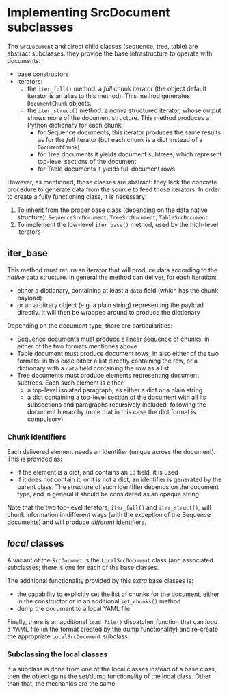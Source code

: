 # Implementing SrcDocument subclasses

The `SrcDocument` and direct child classes (sequence, tree, table) are
abstract subclasses: they provide the base infrastructure to operate with
documents:
 * base constructors
 * iterators: 
     - the `iter_full()` method: a _full_ chunk iterator (the object default
	   iterator is an alias to this method). This method generates
	   `DocumentChunk` objects.
	 - the `iter_struct()` method: a _native_ structured iterator, whose
	   output shows more of the document structure. This method produces
	   a Python dictionary for each chunk:
	     - for Sequence documents, this iterator produces the same results as
		   for the _full_ iterator (but each chunk is a dict instead of a
		   `DocumentChunk`)
	     - for Tree documents it yields document subtrees, which represent
		   top-level sections of the document
		 - for Table documents it yields full document rows
		 
However, as mentioned, those classes are abstract: they lack the concrete
procedure to generate data from the source to feed those iterators. In order
to create a fully functioning class, it is necessary:
 1. To inherit from the proper base class (depending on the data native
    structure): `SequenceSrcDocument`, `TreeSrcDocument`,
    `TableSrcDocument`
 2. To implement the low-level `iter_base()` method, used by the high-level
    iterators
   
## iter_base

This method must return an iterator that will produce data according to the
_native_ data structure. In general the method can deliver, for each iteration: 
 - either a dictionary, containing at least a `data` field (which has the 
   chunk payload)
 - or an arbitrary object (e.g. a plain string) representing the payload
   directly. It will then be wrapped around to produce the dictionary
   
Depending on the document type, there are particularities:
 - Sequence documents must produce a linear sequence of chunks, in either of
   the two formats mentiones above
 - Table document must produce document rows, in also either of the two
   formats: in this case either a list directly containing the row, or a 
   dictionary with a `data` field containing the row as a list
 - Tree documents must produce elements representing document subtrees. 
   Each such element is either:
     - a top-level isolated paragraph, as either a dict or a plain string
	 - a dict containing a top-level section of the document with
       all its subsections and paragraphs recursively included, following the
	   document hierarchy (note that in this case the dict format is compulsory)


### Chunk identifiers

Each delivered element needs an identifier (unique across the document). This
is provided as:
 * if the element is a dict, and contains an `id` field, it is used
 * if it does not contain it, or it is not a dict, an identifier is generated
   by the parent class. The structure of such identifier depends on the document
   type, and in general it should be considered as an opaque string

Note that the two top-level iterators, `iter_full()` and `iter_struct()`, 
will chunk information in different ways (with the exception of the Sequence
documents) and will produce _different_ identifiers.


## _local_ classes

A variant of the `SrcDocumet` is the `LocalSrcDocument` class (and
associated subclasses; there is one for each of the base classes.

The additional functionality provided by this _extra_ base classes is:

* the capability to explicitly set the list of chunks for the document, either
  in the constructor or in an additional `set_chunks()` method
* dump the document to a local YAML file

Finally, there is an additional `load_file()` dispatcher function that can
_load_ a YAML file (in the format created by the dump functionality) and
re-create the appropriate `LocalSrcDocument`  subclass.


### Subclassing the local classes

If a subclass is done from one of the local classes instead of a base class,
then the object gains the set/dump functionality of the local class. Other
than that, the mechanics are the same.
